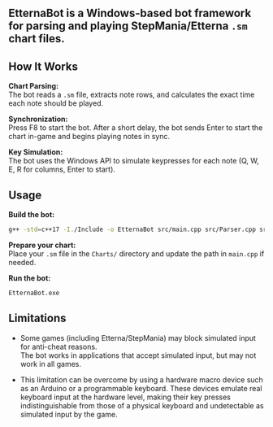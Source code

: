 ## EtternaBot is a Windows-based bot framework for parsing and playing StepMania/Etterna `.sm` chart files.

## How It Works

 **Chart Parsing:**  
   The bot reads a `.sm` file, extracts note rows, and calculates the exact time each note should be played.

 **Synchronization:**  
   Press F8 to start the bot. After a short delay, the bot sends Enter to start the chart in-game and begins playing notes in sync.

 **Key Simulation:**  
   The bot uses the Windows API to simulate keypresses for each note (Q, W, E, R for columns, Enter to start).

## Usage

 **Build the bot:**
   ```sh
   g++ -std=c++17 -I./Include -o EtternaBot src/main.cpp src/Parser.cpp src/Bot.cpp
   ```

 **Prepare your chart:**  
   Place your `.sm` file in the `Charts/` directory and update the path in `main.cpp` if needed.

 **Run the bot:**  
   ```sh
   EtternaBot.exe
   ```
## Limitations

- Some games (including Etterna/StepMania) may block simulated input for anti-cheat reasons.  
  The bot works in applications that accept simulated input, but may not work in all games.

- This limitation can be overcome by using a hardware macro device such as an Arduino or a programmable keyboard. These devices emulate real keyboard input at the hardware level, making their key presses indistinguishable from those of a physical keyboard and undetectable as simulated input by the game.
